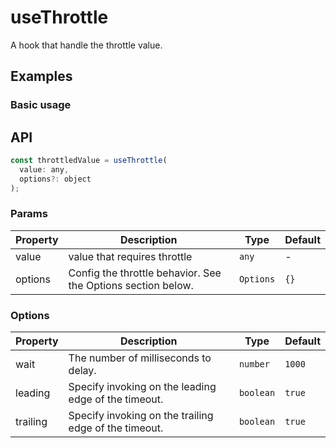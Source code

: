 # useThrottle

A hook that handle the throttle value.

## Examples

### Basic usage

<demo src="./demo/demo.vue"
  language="vue"
  title="Defaut usage"
  desc="click the button fast, Look at what happens to second value">
</demo>

## API

```javascript
const throttledValue = useThrottle(
  value: any,
  options?: object
);
```

### Params

| Property | Description                                                  | Type      | Default |
| -------- | ------------------------------------------------------------ | --------- | ------- |
| value    | value that requires throttle                                 | `any`     | -       |
| options  | Config the throttle behavior. See the Options section below. | `Options` | `{}`    |

### Options

| Property | Description                                           | Type      | Default |
| -------- | ----------------------------------------------------- | --------- | ------- |
| wait     | The number of milliseconds to delay.                  | `number`  | `1000`  |
| leading  | Specify invoking on the leading edge of the timeout.  | `boolean` | `true`  |
| trailing | Specify invoking on the trailing edge of the timeout. | `boolean` | `true`  |
